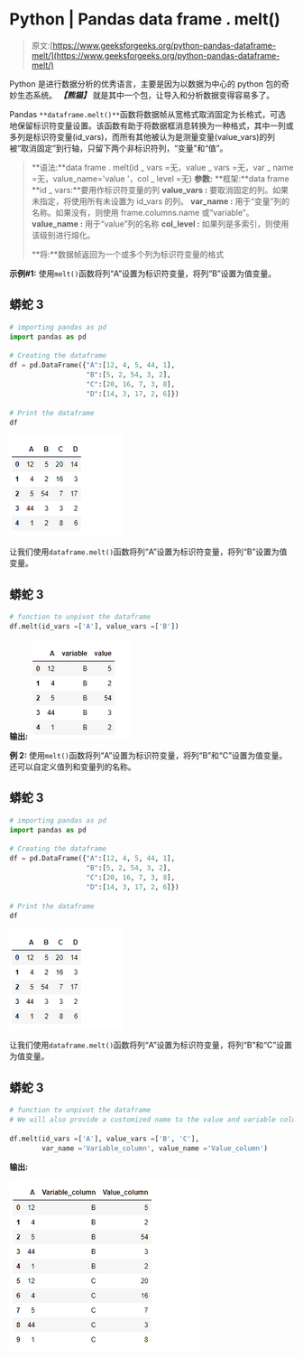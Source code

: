 # Python | Pandas data frame . melt()

> 原文:[https://www.geeksforgeeks.org/python-pandas-dataframe-melt/](https://www.geeksforgeeks.org/python-pandas-dataframe-melt/)

Python 是进行数据分析的优秀语言，主要是因为以数据为中心的 python 包的奇妙生态系统。 ***【熊猫】*** 就是其中一个包，让导入和分析数据变得容易多了。

Pandas `**dataframe.melt()**`函数将数据帧从宽格式取消固定为长格式，可选地保留标识符变量设置。该函数有助于将数据框消息转换为一种格式，其中一列或多列是标识符变量(id_vars)，而所有其他被认为是测量变量(value_vars)的列被“取消固定”到行轴，只留下两个非标识符列，“变量”和“值”。

> **语法:**data frame . melt(id _ vars =无，value _ vars =无，var _ name =无，value_name='value '，col _ level =无)
> **参数:**
> **框架:**data frame
> **id _ vars:**要用作标识符变量的列
> **value_vars :** 要取消固定的列。如果未指定，将使用所有未设置为 id_vars 的列。
> **var_name :** 用于“变量”列的名称。如果没有，则使用 frame.columns.name 或“variable”。
> **value_name :** 用于“value”列的名称
> **col_level :** 如果列是多索引，则使用该级别进行熔化。
> 
> **将:**数据帧返回为一个或多个列为标识符变量的格式

**示例#1:** 使用`melt()`函数将列“A”设置为标识符变量，将列“B”设置为值变量。

## 蟒蛇 3

```py
# importing pandas as pd
import pandas as pd

# Creating the dataframe 
df = pd.DataFrame({"A":[12, 4, 5, 44, 1], 
                   "B":[5, 2, 54, 3, 2], 
                   "C":[20, 16, 7, 3, 8], 
                   "D":[14, 3, 17, 2, 6]})

# Print the dataframe
df
```

![](img/06fb933825fd3c59f9328866de87d49e.png)

让我们使用`dataframe.melt()`函数将列“A”设置为标识符变量，将列“B”设置为值变量。

## 蟒蛇 3

```py
# function to unpivot the dataframe
df.melt(id_vars =['A'], value_vars =['B'])
```

**输出:**
![](img/ee0860168eb34870c6a45dfb3558345f.png)

**例 2:** 使用`melt()`函数将列“A”设置为标识符变量，将列“B”和“C”设置为值变量。还可以自定义值列和变量列的名称。

## 蟒蛇 3

```py
# importing pandas as pd
import pandas as pd

# Creating the dataframe 
df = pd.DataFrame({"A":[12, 4, 5, 44, 1],
                   "B":[5, 2, 54, 3, 2], 
                   "C":[20, 16, 7, 3, 8], 
                   "D":[14, 3, 17, 2, 6]})

# Print the dataframe
df
```

![](img/06fb933825fd3c59f9328866de87d49e.png)

让我们使用`dataframe.melt()`函数将列“A”设置为标识符变量，将列“B”和“C”设置为值变量。

## 蟒蛇 3

```py
# function to unpivot the dataframe
# We will also provide a customized name to the value and variable column

df.melt(id_vars =['A'], value_vars =['B', 'C'], 
        var_name ='Variable_column', value_name ='Value_column')
```

**输出:**

![](img/6f03393052e930109c5b62e826c280f2.png)